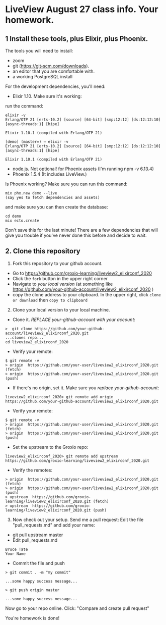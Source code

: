 # LiveView August 27 class info. Your homework. 

## 1 Install these tools, plus Elixir, plus Phoenix. 

The tools you will need to install: 

- zoom 
- git (https://git-scm.com/downloads). 
- an editor that you are comfortable with. 
- a working PostgreSQL install

For the development dependencies, you'll need: 

- Elixir 1.10. Make sure it's working: 

run the command: 

```
elixir -v
Erlang/OTP 21 [erts-10.2] [source] [64-bit] [smp:12:12] [ds:12:12:10] [async-threads:1] [hipe]

Elixir 1.10.1 (compiled with Erlang/OTP 21)
```

```
[demo] (master=) ➔ elixir -v
Erlang/OTP 21 [erts-10.2] [source] [64-bit] [smp:12:12] [ds:12:12:10] [async-threads:1] [hipe]

Elixir 1.10.1 (compiled with Erlang/OTP 21)
```

- node.js. Not optional! for Phoenix assets (I'm running npm -v 6.13.4)
- Phoenix 1.5.4 (It includes LiveView.)


Is Phoenix working? Make sure you can run this command: 

```
mix phx.new demo --live
(say yes to fetch dependencies and assets)
```


and make sure you can then create the database: 

```
cd demo
mix ecto.create
```

Don't save this for the last minute! There are a few dependencies that will give you trouble if you've never done this before and decide to wait. 


## 2. Clone this repository

1. Fork this repository to your github account. 

- Go to https://github.com/groxio-learning/liveview2_elixirconf_2020
- Click the `fork` button in the upper right corner
- Navigate to *your local version* (at something like https://github.com/your-github-account/liveview2_elixirconf_2020 )
- copy the clone address to your clipboard. In the upper right, click `clone or download` then `copy to clipboard`

2. Clone your local version to your local machine. 

- Clone it. *REPLACE your-github-account with your account*:  

```
>  git clone https://github.com/your-github-account/liveview2_elixirconf_2020.git
...clones repo...
cd liveview2_elixirconf_2020
```

- Verify your remote: 

```
$ git remote -v
> origin  https://github.com/your-user/liveview2_elixirconf_2020.git (fetch)
> origin  https://github.com/your-user/liveview2_elixirconf_2020.git (push)
```


- If there's no origin, set it. Make sure you *replace your-github-account*:

```
liveview2_elixirconf_2020> git remote add origin https://github.com/your-github-account/liveview2_elixirconf_2020.git
```

- Verify your remote: 

```
$ git remote -v
> origin  https://github.com/your-user/liveview2_elixirconf_2020.git (fetch)
> origin  https://github.com/your-user/liveview2_elixirconf_2020.git (push)
```

- Set the upstream to the Groxio repo:

```
liveview2_elixirconf_2020> git remote add upstream https://github.com/groxio-learning/liveview2_elixirconf_2020.git
```

- Verify the remotes: 

```
> origin  https://github.com/your-user/liveview2_elixirconf_2020.git (fetch)
> origin  https://github.com/your-user/liveview2_elixirconf_2020.git (push)
> upstream  https://github.com/groxio-learning/liveview2_elixirconf_2020.git (fetch)
> upstream  https://github.com/groxio-learning/liveview2_elixirconf_2020.git (push)
```

3. Now check out your setup. Send me a pull request: Edit the file "pull_requests.md" and add your name: 

- git pull upstream master
- Edit pull_requests.md

```
Bruce Tate
Your Name
```

- Commit the file and push

```
> git commit . -m "my commit"

...some happy success message...

> git push origin master

...some happy success message...
```

Now go to your repo online. Click: "Compare and create pull request" 

You're homework is done!

```
